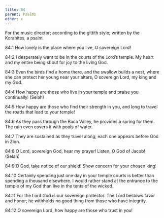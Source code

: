 ```yaml
---
title: 84
parent: Psalms
other: x
---
```



For the music director; according to the gittith style; written by the Korahites, a psalm.

<a name="84:1">84:1</a> How lovely is the place where you live,
O sovereign Lord!

<a name="84:2">84:2</a> I desperately want to be
in the courts of the Lord’s temple.
My heart and my entire being shout for joy
to the living God.

<a name="84:3">84:3</a> Even the birds find a home there,
and the swallow builds a nest,
where she can protect her young
near your altars, O sovereign Lord,
my king and my God.

<a name="84:4">84:4</a> How happy are those who live in your temple
and praise you continually! (Selah)

<a name="84:5">84:5</a> How happy are those who find their strength in you,
and long to travel the roads that lead to your temple!

<a name="84:6">84:6</a> As they pass through the Baca Valley,
he provides a spring for them.
The rain even covers it with pools of water.

<a name="84:7">84:7</a> They are sustained as they travel along;
each one appears before God in Zion.

<a name="84:8">84:8</a> O Lord, sovereign God,
hear my prayer!
Listen, O God of Jacob! (Selah)

<a name="84:9">84:9</a> O God, take notice of our shield!
Show concern for your chosen king!

<a name="84:10">84:10</a> Certainly spending just one day in your temple courts is better
than spending a thousand elsewhere.
I would rather stand at the entrance to the temple of my God
than live in the tents of the wicked.

<a name="84:11">84:11</a> For the Lord God is our sovereign protector.
The Lord bestows favor and honor;
he withholds no good thing from those who have integrity.

<a name="84:12">84:12</a> O sovereign Lord,
how happy are those who trust in you!